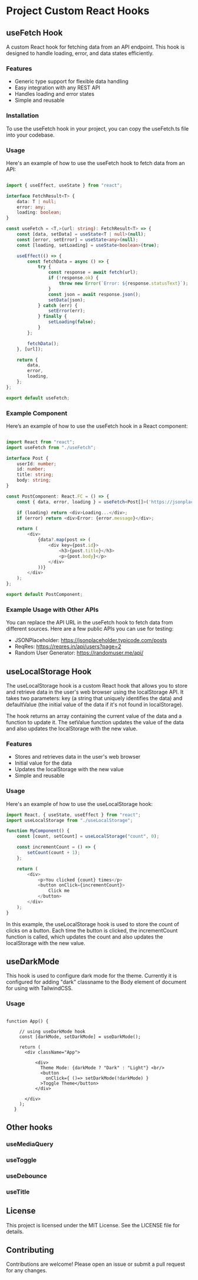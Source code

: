 # Project Custom React Hooks

## useFetch Hook
A custom React hook for fetching data from an API endpoint. This hook is designed to handle loading, error, and data states efficiently.

### Features
- Generic type support for flexible data handling
- Easy integration with any REST API
- Handles loading and error states
- Simple and reusable

### Installation
To use the useFetch hook in your project, you can copy the useFetch.ts file into your codebase.

### Usage
Here's an example of how to use the useFetch hook to fetch data from an API:
```typescript	

import { useEffect, useState } from "react";

interface FetchResult<T> {
    data: T | null;
    error: any;
    loading: boolean;
}

const useFetch = <T,>(url: string): FetchResult<T> => {
    const [data, setData] = useState<T | null>(null);
    const [error, setError] = useState<any>(null);
    const [loading, setLoading] = useState<boolean>(true);

    useEffect(() => {
        const fetchData = async () => {
            try {
                const response = await fetch(url);
                if (!response.ok) {
                    throw new Error(`Error: ${response.statusText}`);
                }
                const json = await response.json();
                setData(json);
            } catch (err) {
                setError(err);
            } finally {
                setLoading(false);
            }
        };

        fetchData();
    }, [url]);

    return {
        data,
        error,
        loading,
    };
};

export default useFetch;
```

### Example Component
Here’s an example of how to use the useFetch hook in a React component:

```typescript

import React from "react";
import useFetch from "./useFetch";

interface Post {
    userId: number;
    id: number;
    title: string;
    body: string;
}

const PostComponent: React.FC = () => {
    const { data, error, loading } = useFetch<Post[]>('https://jsonplaceholder.typicode.com/posts');

    if (loading) return <div>Loading...</div>;
    if (error) return <div>Error: {error.message}</div>;

    return (
        <div>
            {data?.map(post => (
                <div key={post.id}>
                    <h3>{post.title}</h3>
                    <p>{post.body}</p>
                </div>
            ))}
        </div>
    );
};

export default PostComponent;
```

### Example Usage with Other APIs
You can replace the API URL in the useFetch hook to fetch data from different sources. Here are a few public APIs you can use for testing:

- JSONPlaceholder: https://jsonplaceholder.typicode.com/posts
- ReqRes: https://reqres.in/api/users?page=2
- Random User Generator: https://randomuser.me/api/


## useLocalStorage Hook

The useLocalStorage hook is a custom React hook that allows you to store and retrieve data in the user's web browser using the localStorage API. It takes two parameters: key (a string that uniquely identifies the data) and defaultValue (the initial value of the data if it's not found in localStorage).

The hook returns an array containing the current value of the data and a function to update it. The setValue function updates the value of the data and also updates the localStorage with the new value.

### Features

- Stores and retrieves data in the user's web browser
- Initial value for the data
- Updates the localStorage with the new value
- Simple and reusable

### Usage

Here's an example of how to use the useLocalStorage hook:
```typescript
import React, { useState, useEffect } from "react";
import useLocalStorage from "./useLocalStorage";

function MyComponent() {
    const [count, setCount] = useLocalStorage("count", 0);

    const incrementCount = () => {
        setCount(count + 1);
    };

    return (
        <div>
            <p>You clicked {count} times</p>
            <button onClick={incrementCount}>
                Click me
            </button>
        </div>
    );
}

```
In this example, the useLocalStorage hook is used to store the count of clicks on a button. Each time the button is clicked, the incrementCount function is called, which updates the count and also updates the localStorage with the new value.

## useDarkMode
This hook is used to configure dark mode for the theme. Currently it is configured for adding "dark" classname to the Body element of document for using with TailwindCSS.
### Usage

```tscript 

function App() {
   
     // using useDarkMode hook
     const [darkMode, setDarkMode] = useDarkMode();
  
     return (
       <div className="App">
       
           <div>
             Theme Mode: {darkMode ? "Dark" : "Light"} <br/>
             <button 
               onClick={ ()=> setDarkMode(!darkMode) }
             >Toggle Theme</button>
           </div>
         
       </div>
     );
   }
```
## Other hooks

### useMediaQuery

### useToggle

### useDebounce

### useTitle

## License
This project is licensed under the MIT License. See the LICENSE file for details.

## Contributing
Contributions are welcome! Please open an issue or submit a pull request for any changes.

